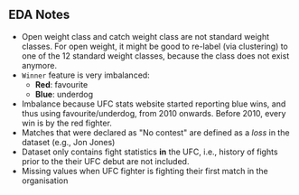 ## EDA Notes  
- Open weight class and catch weight class are not standard weight classes. For open weight, it might be good to re-label (via clustering) to one of the 12 standard weight classes, because the class does not exist anymore.   
- `Winner` feature is very imbalanced:
  - **Red**: favourite
  - **Blue**: underdog
- Imbalance because UFC stats website started reporting blue wins, and thus using favourite/underdog, from 2010 onwards. Before 2010, every win is by the red fighter. 
- Matches that were declared as "No contest" are defined as a *loss* in the dataset (e.g., Jon Jones)
- Dataset only contains fight statistics **in** the UFC, i.e., history of fights prior to the their UFC debut are not included.
- Missing values when UFC fighter is fighting their first match in the organisation


